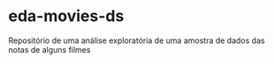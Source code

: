 # eda-movies-ds
Repositório de uma análise exploratória de uma amostra de dados das notas de alguns filmes
